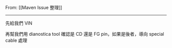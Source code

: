 From: [[Maven Issue 整理]]

---

先給我們 VIN

再幫我們用 dianostica tool 確認是 CD 還是 FG pin，如果是後者，導向 special cable 處理

